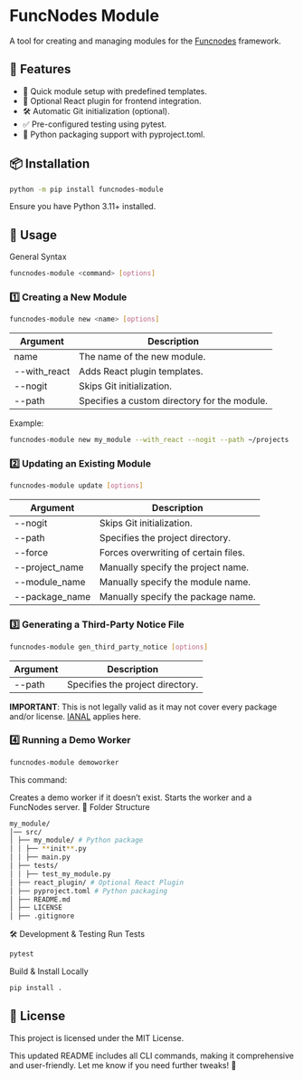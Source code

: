# FuncNodes Module

A tool for creating and managing modules for the [Funcnodes](https://github.com/Linkdlab/funcnodes) framework.

## 📌 Features

- 🚀 Quick module setup with predefined templates.
- 🔌 Optional React plugin for frontend integration.
- 🛠 Automatic Git initialization (optional).
- ✅ Pre-configured testing using pytest.
- 📂 Python packaging support with pyproject.toml.

## 📦 Installation

```sh
python -m pip install funcnodes-module
```

Ensure you have Python 3.11+ installed.

## 🎯 Usage

General Syntax

```sh
funcnodes-module <command> [options]
```

### 1️⃣ Creating a New Module

```sh
funcnodes-module new <name> [options]
```

| Argument           | Description                                  |
| ------------------ | -------------------------------------------- |
| name               | The name of the new module.                  |
| --with_react       | Adds React plugin templates.                 |
| --nogit            | Skips Git initialization.                    |
| --path <directory> | Specifies a custom directory for the module. |

Example:

```sh
funcnodes-module new my_module --with_react --nogit --path ~/projects
```

### 2️⃣ Updating an Existing Module

```sh
funcnodes-module update [options]
```

| Argument              | Description                                  |
| --------------------- | -------------------------------------------- |
| --nogit               | Skips Git initialization.                    |
| --path                | <directory> Specifies the project directory. |
| --force               | Forces overwriting of certain files.         |
| --project_name <name> | Manually specify the project name.           |
| --module_name <name>  | Manually specify the module name.            |
| --package_name <name> | Manually specify the package name.           |

### 3️⃣ Generating a Third-Party Notice File

```sh
funcnodes-module gen_third_party_notice [options]
```

| Argument           | Description                      |
| ------------------ | -------------------------------- |
| --path <directory> | Specifies the project directory. |

**IMPORTANT**: This is not legally valid as it may not cover every package and/or license. [IANAL](https://en.wikipedia.org/wiki/IANAL) applies here.

### 4️⃣ Running a Demo Worker

```sh
funcnodes-module demoworker
```

This command:

Creates a demo worker if it doesn’t exist.
Starts the worker and a FuncNodes server.
📁 Folder Structure

```sh
my_module/
│── src/
│ ├── my_module/ # Python package
│ │ ├── **init**.py
│ │ ├── main.py
│ ├── tests/
│ │ ├── test_my_module.py
│ ├── react_plugin/ # Optional React Plugin
│ ├── pyproject.toml # Python packaging
│ ├── README.md
│ ├── LICENSE
│ ├── .gitignore
```

🛠 Development & Testing
Run Tests

```sh
pytest
```

Build & Install Locally

```sh
pip install .
```

## 📜 License

This project is licensed under the MIT License.

This updated README includes all CLI commands, making it comprehensive and user-friendly. Let me know if you need further tweaks! 🚀
